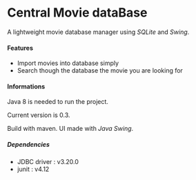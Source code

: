 # Central Movie dataBase
A lightweight movie database manager using *SQLite* and *Swing*.


#### Features

* Import movies into database simply
* Search though the database the movie you are looking for

#### Informations

Java 8 is needed to run the project.

Current version is 0.3.

Build with maven. UI made with *Java Swing*. 

##### Dependencies

* JDBC driver : v3.20.0
* junit : v4.12